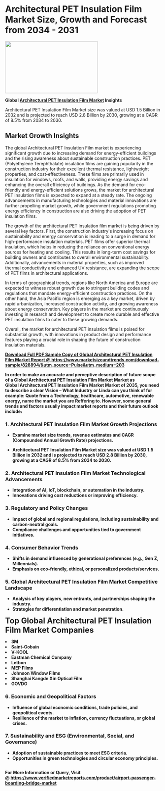 <H1>Architectural PET Insulation Film Market Size, Growth and Forecast from 2034 - 2031</H1><img class="aligncenter size-medium wp-image-584254" src="https://thirdeyenews.in/wp-content/uploads/2034/09/Global-Market-Research-300x168.jpeg" alt="" width="300" height="168" /><p><strong>Global&nbsp;<a href="https://www.marketsizeandtrends.com/download-sample/828894/&amp;utm_source=Pulse&amp;utm_medium=203">Architectural PET Insulation Film Market</a> Insights</strong></p><p>Architectural PET Insulation Film Market size was valued at USD 1.5 Billion in 2032 and is projected to reach USD 2.8 Billion by 2030, growing at a CAGR of 8.5% from 2034 to 2030.</p><p><h2>Market Growth Insights</h2> <p>The global Architectural PET Insulation Film market is experiencing significant growth due to increasing demand for energy-efficient buildings and the rising awareness about sustainable construction practices. PET (Polyethylene Terephthalate) insulation films are gaining popularity in the construction industry for their excellent thermal resistance, lightweight properties, and cost-effectiveness. These films are primarily used in insulation for windows, roofs, and walls, providing energy savings and enhancing the overall efficiency of buildings. As the demand for eco-friendly and energy-efficient solutions grows, the market for architectural PET insulation films is expected to expand at a steady rate. The ongoing advancements in manufacturing technologies and material innovations are further propelling market growth, while government regulations promoting energy efficiency in construction are also driving the adoption of PET insulation films.</p> <p><strong><a href="#"></a></strong></p> <p>The growth of the architectural PET insulation film market is being driven by several key factors. First, the construction industry's increasing focus on sustainability and energy conservation is leading to a surge in demand for high-performance insulation materials. PET films offer superior thermal insulation, which helps in reducing the reliance on conventional energy sources for heating and cooling. This results in long-term cost savings for building owners and contributes to overall environmental sustainability. Additionally, advancements in material properties, such as improved thermal conductivity and enhanced UV resistance, are expanding the scope of PET films in architectural applications.</p> <p>In terms of geographical trends, regions like North America and Europe are expected to witness robust growth due to stringent building codes and regulations that mandate energy-efficient construction practices. On the other hand, the Asia Pacific region is emerging as a key market, driven by rapid urbanization, increased construction activity, and growing awareness about energy conservation. Key players in the market are continuously investing in research and development to create more durable and effective PET insulation films to cater to these growing demands.</p> <p>Overall, the market for architectural PET insulation films is poised for substantial growth, with innovations in product design and performance features playing a crucial role in shaping the future of construction insulation materials.</p> <p><strong><a href="#"></p><p><span class=""><strong>Download Full PDF Sample Copy of Global Architectural PET Insulation Film Market Report</strong> @ <a href="https://www.marketsizeandtrends.com/download-sample/828894/&amp;utm_source=Pulse&amp;utm_medium=203" target="_blank">https://www.marketsizeandtrends.com/download-sample/828894/&amp;utm_source=Pulse&amp;utm_medium=203</a></span></p><p>In order to make an accurate and perceptive description of future scope of a Global&nbsp;Architectural PET Insulation Film Market Market as Global&nbsp;Architectural PET Insulation Film Market Market of 2035, you need to describe a clear Vision &ndash; What Industry or Linda can you think of for example: Quote from a Technology, healthcare, automotive, renewable energy, name the market you are Reffering to. However, some general trends and factors usually impact market reports and their future outlook include:</p><h3>1.&nbsp;<strong>Architectural PET Insulation Film Market Growth Projections</strong></h3><ul><li>Examine market size trends, revenue estimates and CAGR (Compounded Annual Growth Rate) projections.</li><li><p>Architectural PET Insulation Film Market size was valued at USD 1.5 Billion in 2032 and is projected to reach USD 2.8 Billion by 2030, growing at a CAGR of 8.5% from 2034 to 2030.</p></li></ul><h3>2.&nbsp;<strong>Architectural PET Insulation Film Market Technological Advancements</strong></h3><ul><li>Integration of AI, IoT, blockchain, or automation in the industry.</li><li>Innovations driving cost reductions or improving efficiency.</li></ul><h3>3.&nbsp;<strong>Regulatory and Policy Changes</strong></h3><ul><li>Impact of global and regional regulations, including sustainability and carbon-neutral goals.</li><li>Compliance challenges and opportunities tied to government initiatives.</li></ul><h3>4.&nbsp;<strong>Consumer Behavior Trends</strong></h3><ul><li>Shifts in demand influenced by generational preferences (e.g., Gen Z, Millennials).</li><li>Emphasis on eco-friendly, ethical, or personalized products/services.</li></ul><h3>5.&nbsp;<strong>Global Architectural PET Insulation Film Market Competitive Landscape</strong></h3><ul><li>Analysis of key players, new entrants, and partnerships shaping the industry.</li><li>Strategies for differentiation and market penetration.</li></ul><p data-pm-slice="1 1 []"><span style="color: inherit; font-family: inherit; font-size: 25px;">Top Global Architectural PET Insulation Film Market Companies</span></p><div class="" data-test-id=""><p><li>3M</li><li> Saint-Gobain</li><li> V-KOOL</li><li> Eastman Chemical Company</li><li> Letbon</li><li> MEP Films</li><li> Johnson Window Films</li><li> Shanghai Kangde Xin Optical Film</li><li> GOVDO</li></p></div><h3>6.&nbsp;<strong>Economic and Geopolitical Factors</strong></h3><ul><li>Influence of global economic conditions, trade policies, and geopolitical events.</li><li>Resilience of the market to inflation, currency fluctuations, or global crises.</li></ul><h3>7.&nbsp;<strong>Sustainability and ESG (Environmental, Social, and Governance)</strong></h3><ul><li>Adoption of sustainable practices to meet ESG criteria.</li><li>Opportunities in green technologies and circular economy principles.</li></ul><h2><strong style="font-size: 14px;">For More Information or Query, Visit @&nbsp;</strong><a style="background-color: #ffffff; font-size: 14px;" href="https://www.marketsizeandtrends.com/report/architectural-pet-insulation-film-market/" target="_blank">https://www.verifiedmarketreports.com/product/airport-passenger-boarding-bridge-market</a></h2>
